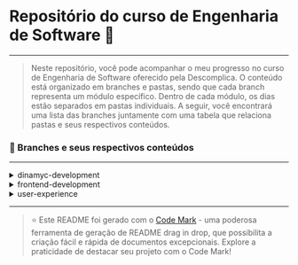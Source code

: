 
# Repositório do curso de Engenharia de Software 🚀
---
> Neste repositório, você pode acompanhar o meu progresso no curso de Engenharia de Software oferecido pela Descomplica. O conteúdo está organizado em branches e pastas, sendo que cada branch representa um módulo específico. Dentro de cada módulo, os dias estão separados em pastas individuais. A seguir, você encontrará uma lista das branches juntamente com uma tabela que relaciona pastas e seus respectivos conteúdos.

### 📂 Branches e seus respectivos conteúdos
---
<details>
<summary>dinamyc-development</summary>

| Pasta      | Conteúdo                 | 
| ----------- | ------------------------ |
| dia_01    | Ambientes de programação para JavaScript |
| dia_02   | Programação com JavaScript: Conceitos         | 
| dia_03    | Programando com JavaScript: primeiros comandos              | 
| dia_04 | Criando e manipulando arrays           | 
| dia_05   | Avançando com Arrays           | 
| dia_06 | Instruções: If e Switch           |

</details>


<details>
<summary>frontend-development</summary>

| Pasta      | Conteúdo                 | 
| ----------- | ------------------------ |
| dia_01    | Ambientes de Programação |
| dia_02 | Conceitos básicos de HTML |

</details>

<details>
<summary>user-experience</summary>

| Pasta      | Conteúdo                 | 
| ----------- | ------------------------ |
| dia_01    | Experiência do Usuário (UX) |

</details>

---
> ⭐️ Este README foi gerado com o [Code Mark](https://codemark.com.br) - uma poderosa ferramenta de geração de README drag in drop, que possibilita a criação fácil e rápida de documentos excepcionais. Explore a praticidade de destacar seu projeto com o Code Mark!